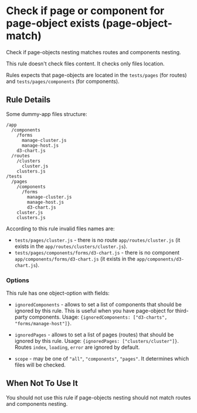# Check if page or component for page-object exists (page-object-match)

Check if page-objects nesting matches routes and components nesting.

This rule doesn't check files content. It checks only files location.

Rules expects that page-objects are located in the `tests/pages` (for routes) and `tests/pages/components` (for components).

## Rule Details

Some dummy-app files structure:

```text
/app
  /components
    /forms
      manage-cluster.js
      manage-host.js
    d3-chart.js
  /routes
    /clusters
      cluster.js
    clusters.js
/tests
  /pages
    /components
      /forms
        manage-cluster.js
        manage-host.js
        d3-chart.js
    cluster.js
    clusters.js
```

According to this rule invalid files names are:

* `tests/pages/cluster.js` - there is no route `app/routes/cluster.js` (it exists in the `app/routes/clusters/cluster.js`).
* `tests/pages/components/forms/d3-chart.js` - there is no component `app/components/forms/d3-chart.js` (it exists in the `app/components/d3-chart.js`).

### Options

This rule has one object-option with fields:

* `ignoredComponents` - allows to set a list of components that should be ignored by this rule. This is useful when you have page-object for third-party components. Usage: `{ignoredComponents: ["d3-charts", "forms/manage-host"]}`.

* `ignoredPages` - allows to set a list of pages (routes) that should be ignored by this rule. Usage: `{ignoredPages: ["clusters/cluster"]}`. Routes `index`, `loading`, `error` are ignored by default.

* `scope` - may be one of `"all"`, `"components"`, `"pages"`. It determines which files will be checked.

## When Not To Use It

You should not use this rule if page-objects nesting should not match routes and components nesting.
